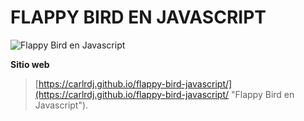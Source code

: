 # FLAPPY BIRD EN JAVASCRIPT

![Flappy Bird en Javascript](https://carlrdj.github.io/flappy-bird-javascript/flappy-bird.png "Flappy Bird en Javascript")

**Sitio web**

> [https://carlrdj.github.io/flappy-bird-javascript/](https://carlrdj.github.io/flappy-bird-javascript/ "Flappy Bird en Javascript").
